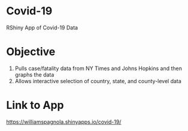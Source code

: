 # Covid-19
RShiny App of Covid-19 Data

# Objective 
1. Pulls case/fatality data from NY Times and Johns Hopkins and then graphs the data
2. Allows interactive selection of country, state, and county-level data

# Link to App
https://williamspagnola.shinyapps.io/covid-19/
